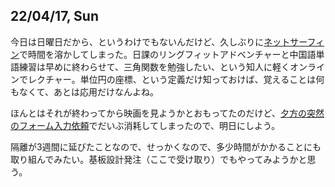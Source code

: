 ## 22/04/17, Sun

今日は日曜日だから、というわけでもないんだけど、久しぶりに[ネットサーフィン](https://github.com/akita11/SZdiary/blob/main/diary/research/2204-4.md#220417-sun)で時間を溶かしてしまった。日課のリングフィットアドベンチャーと中国語単語練習は早めに終わらせて、三角関数を勉強したい、という知人に軽くオンラインでレクチャー。単位円の座標、という定義だけ知っておけば、覚えることは何もなくて、あとは応用だけなんよね。

ほんとはそれが終わってから映画を見ようかとおもってたのだけど、[夕方の突然のフォーム入力依頼](https://github.com/akita11/SZdiary/blob/main/diary/covid19/2204-4.md#220417-sun)でだいぶ消耗してしまったので、明日にしよう。

隔離が3週間に延びたことなので、せっかくなので、多少時間がかかることにも取り組んでみたい。基板設計発注（ここで受け取り）でもやってみようかと思う。

